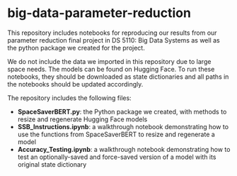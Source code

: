 # big-data-parameter-reduction

This repository includes notebooks for reproducing our results from our parameter reduction final project in DS 5110: Big Data Systems as well as the python package we created for the project.

We do not include the data we imported in this repository due to large space needs. The models can be found on Hugging Face. To run these notebooks, they should be downloaded as state dictionaries and all paths in the notebooks should be updated accordingly.

The repository includes the following files:
- **SpaceSaverBERT.py**: the Python package we created, with methods to resize and regenerate Hugging Face models
- **SSB_Instructions.ipynb**: a walkthrough notebook demonstrating how to use the functions from SpaceSaverBERT to resize and regenerate a model
- **Accuracy_Testing.ipynb**: a walkthrough notebook demonstrating how to test an optionally-saved and force-saved version of a model with its original state dictionary
